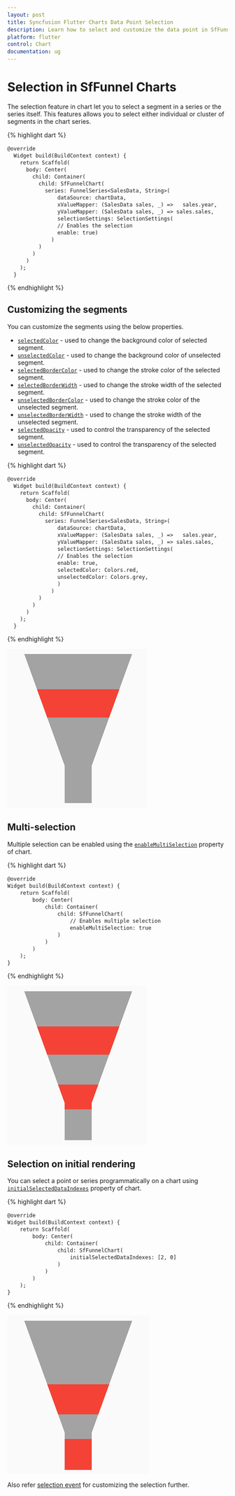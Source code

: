 ```yaml
---
layout: post
title: Syncfusion Flutter Charts Data Point Selection
description: Learn how to select and customize the data point in SfFunnel Charts and enable the multi selection in SfFunnel Charts.
platform: flutter
control: Chart
documentation: ug
---
```


# Selection in SfFunnel Charts

The selection feature in chart let you to select a segment in a series or the series itself. This features allows you to select either individual or cluster of segments in the chart series.

{% highlight dart %} 

    @override
      Widget build(BuildContext context) {
        return Scaffold(
          body: Center(
            child: Container(
              child: SfFunnelChart(
                series: FunnelSeries<SalesData, String>(
                    dataSource: chartData,
                    xValueMapper: (SalesData sales, _) =>   sales.year,
                    yValueMapper: (SalesData sales, _) => sales.sales,
                    selectionSettings: SelectionSettings(
                    // Enables the selection
                    enable: true)
                  )
              )
            )
          )
        );
      }

{% endhighlight %}

## Customizing the segments

You can customize the segments using the below properties.

* [`selectedColor`](https://pub.dev/documentation/syncfusion_flutter_charts/latest/charts/SelectionSettings/selectedColor.html) - used to change the background color of selected segment.
* [`unselectedColor`](https://pub.dev/documentation/syncfusion_flutter_charts/latest/charts/SelectionSettings/unselectedColor.html) - used to change the background color of unselected segment.
* [`selectedBorderColor`](https://pub.dev/documentation/syncfusion_flutter_charts/latest/charts/SelectionSettings/selectedBorderColor.html) - used to change the stroke color of the selected segment.
* [`selectedBorderWidth`](https://pub.dev/documentation/syncfusion_flutter_charts/latest/charts/SelectionSettings/selectedBorderWidth.html) - used to change the stroke width of the selected segment.
* [`unselectedBorderColor`](https://pub.dev/documentation/syncfusion_flutter_charts/latest/charts/SelectionSettings/unselectedBorderColor.html) - used to change the stroke color of the unselected segment.
* [`unselectedBorderWidth`](https://pub.dev/documentation/syncfusion_flutter_charts/latest/charts/SelectionSettings/unselectedBorderWidth.html) - used to change the stroke width of the unselected segment.
* [`selectedOpacity`](https://pub.dev/documentation/syncfusion_flutter_charts/latest/charts/SelectionSettings/selectedOpacity.html) - used to control the transparency of the selected segment.
* [`unselectedOpacity`](https://pub.dev/documentation/syncfusion_flutter_charts/latest/charts/SelectionSettings/unselectedOpacity.html) - used to control the transparency of the selected segment.

{% highlight dart %} 

    @override
      Widget build(BuildContext context) {
        return Scaffold(
          body: Center(
            child: Container(
              child: SfFunnelChart(
                series: FunnelSeries<SalesData, String>(
                    dataSource: chartData,
                    xValueMapper: (SalesData sales, _) =>   sales.year,
                    yValueMapper: (SalesData sales, _) => sales.sales,
                    selectionSettings: SelectionSettings(
                    // Enables the selection
                    enable: true,
                    selectedColor: Colors.red,
                    unselectedColor: Colors.grey,
                    )
                  )
              )
            )
          )
        );
      }

{% endhighlight %}

![Customizing segments](images/selection/customizing_segments.png)

## Multi-selection

Multiple selection can be enabled using the [`enableMultiSelection`](https://pub.dev/documentation/syncfusion_flutter_charts/latest/charts/SfFunnelChart/enableMultiSelection.html) property of chart.

{% highlight dart %} 

    @override
    Widget build(BuildContext context) {
        return Scaffold(
            body: Center(
                child: Container(
                    child: SfFunnelChart(
                        // Enables multiple selection
                        enableMultiSelection: true
                    )
                )
            )
        );
    }

{% endhighlight %}

![Multi selection](images/selection/multi_select.png)

## Selection on initial rendering

You can select a point or series programmatically on a chart using [`initialSelectedDataIndexes`](https://pub.dev/documentation/syncfusion_flutter_charts/latest/charts/FunnelSeries/initialSelectedDataIndexes.html) property of chart.

{% highlight dart %} 

    @override
    Widget build(BuildContext context) {
        return Scaffold(
            body: Center(
                child: Container(
                    child: SfFunnelChart(
                        initialSelectedDataIndexes: [2, 0]
                    )
                )
            )
        );
    }

{% endhighlight %}

![Initial selection](images/selection/initial_render_selection.png)

Also refer [selection event](./events#onselectionchanged) for customizing the selection further.